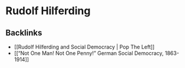 # Rudolf Hilferding



## Backlinks

-   [[Rudolf Hilferding and Social Democracy | Pop The Left]]
-   [[&ldquo;Not One Man! Not One Penny!&rdquo; German Social Democracy, 1863-1914]]
